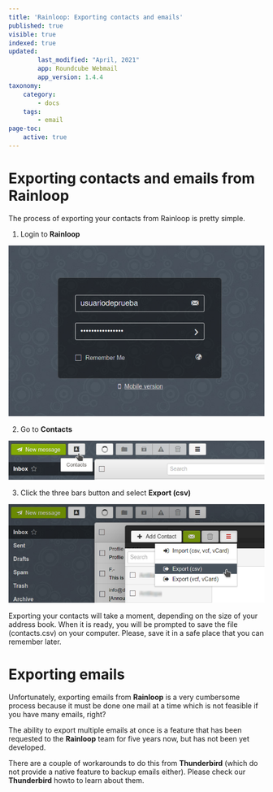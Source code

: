 ```yaml
---
title: 'Rainloop: Exporting contacts and emails'
published: true
visible: true
indexed: true
updated:
        last_modified: "April, 2021"
        app: Roundcube Webmail
        app_version: 1.4.4
taxonomy:
    category:
        - docs
    tags:
        - email
page-toc:
    active: true
---
```


# Exporting contacts and emails from Rainloop
The process of exporting your contacts from Rainloop is pretty simple.

1. Login to **Rainloop**

  ![](en/rainloop_login.png)

2. Go to **Contacts**

  ![](en/contacts.png)

3. Click the three bars button and select **Export (csv)**

  ![](en/export.png)

Exporting your contacts will take a moment, depending on the size of your address book. When it is ready, you will be prompted to save the file (contacts.csv) on your computer. Please, save it in a safe place that you can remember later.

# Exporting emails
Unfortunately, exporting emails from **Rainloop** is a very cumbersome process because it must be done one mail at a time which is not feasible if you have many emails, right?

The ability to export multiple emails at once is a feature that has been requested to the **Rainloop** team for five years now, but has not been yet developed.

There are a couple of workarounds to do this from **Thunderbird** (which do not provide a native feature to backup emails either).
Please check our **Thunderbird** howto to learn about them.
